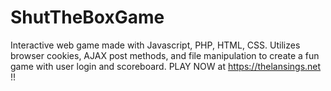 # ShutTheBoxGame
Interactive web game made with Javascript, PHP, HTML, CSS. Utilizes browser cookies, AJAX post methods, and file manipulation to create a fun game with user login and scoreboard. PLAY NOW at https://thelansings.net !!

